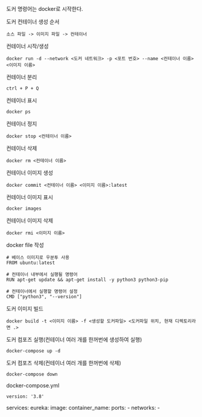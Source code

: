 도커 명령어는 docker로 시작한다.

도커 컨테이너 생성 순서

    소스 파일 -> 이미지 파일 -> 컨테이너

컨테이너 시작/생성

    docker run -d --network <도커 네트워크> -p <포트 번호> --name <컨테이너 이름> <이미지 이름>

컨테이너 분리

    ctrl + P + Q

컨테이너 표시

    docker ps

컨테이너 정지

    docker stop <컨테이너 이름>

컨테이너 삭제

    docker rm <컨테이너 이름>

컨테이너 이미지 생성

    docker commit <컨테이너 이름> <이미지 이름>:latest

컨테이너 이미지 표시

    docker images

컨테이너 이미지 삭제

    docker rmi <이미지 이름>

docker file 작성

    # 베이스 이미지로 우분투 사용
    FROM ubuntu:latest

    # 컨테이너 내부에서 실행될 명령어
    RUN apt-get update && apt-get install -y python3 python3-pip

    # 컨테이너에서 실행할 명령어 설정
    CMD ["python3", "--version"]

도커 이미지 빌드

    docker build -t <이미지 이름> -f <생성할 도커파일> <도커파일 위치, 현재 디렉토리라면 .>

도커 컴포즈 실행(컨테이너 여러 개를 한꺼번에 생성하여 실행)

    docker-compose up -d

도커 컴포즈 삭제(컨테이너 여러 개를 한꺼번에 삭제)

    docker-compose down

docker-compose.yml

    version: '3.8'
services:
  eureka:
    image:
    container_name: 
    ports:
      - 
    networks:
      - 